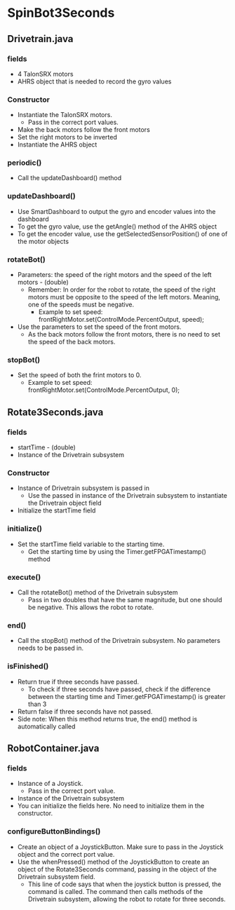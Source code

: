 # SpinBot3Seconds
## Drivetrain.java
### fields
* 4 TalonSRX motors
* AHRS object that is needed to record the gyro values
### Constructor
* Instantiate the TalonSRX motors.
    * Pass in the correct port values.
* Make the back motors follow the front motors
* Set the right motors to be inverted
* Instantiate the AHRS object
### periodic()
* Call the updateDashboard() method 
### updateDashboard()
* Use SmartDashboard to output the gyro and encoder values into the dashboard
* To get the gyro value, use the getAngle() method of the AHRS object
* To get the encoder value, use the getSelectedSensorPosition() of one of the motor objects
### rotateBot()
* Parameters: the speed of the right motors and the speed of the left motors - (double)
    * Remember: In order for the robot to rotate, the speed of the right motors must be opposite to the speed of the left motors. Meaning, one of the speeds must be negative.
      * Example to set speed: frontRightMotor.set(ControlMode.PercentOutput, speed);
* Use the parameters to set the speed of the front motors.
    * As the back motors follow the front motors, there is no need to set the speed of the back motors.
### stopBot()
* Set the speed of both the frint motors to 0. 
    * Example to set speed: frontRightMotor.set(ControlMode.PercentOutput, 0);
## Rotate3Seconds.java
### fields
* startTime - (double)
* Instance of the Drivetrain subsystem
### Constructor
* Instance of Drivetrain subsystem is passed in
    *  Use the passed in instance of the Drivetrain subsystem to instantiate the Drivetrain object field
* Initialize the startTime field
### initialize()
* Set the startTime field variable to the starting time. 
    *  Get the starting time by using the Timer.getFPGATimestamp() method
### execute()
* Call the rotateBot() method of the Drivetrain subsystem
    * Pass in two doubles that have the same magnitude, but one should be negative. This allows the robot to rotate.
### end()
* Call the stopBot() method of the Drivetrain subsystem. No parameters needs to be passed in.
### isFinished()
* Return true if three seconds have passed. 
    * To check if three seconds have passed, check if the difference between the starting time and Timer.getFPGATimestamp() is greater than 3
* Return false if three seconds have not passed.
* Side note: When this method returns true, the end() method is automatically called
## RobotContainer.java
### fields
* Instance of a Joystick. 
    * Pass in the correct port value.
* Instance of the Drivetrain subsystem
* You can initialize the fields here. No need to initialize them in the constructor.
### configureButtonBindings()
* Create an object of a JoystickButton. Make sure to pass in the Joystick object and the correct port value.
* Use the whenPressed() method of the JoystickButton to create an object of the Rotate3Seconds command, passing in the object of the Drivetrain subsystem field.
    * This line of code says that when the joystick button is pressed, the command is called. The command then calls methods of the Drivetrain subsystem, allowing the robot to rotate for three seconds.
